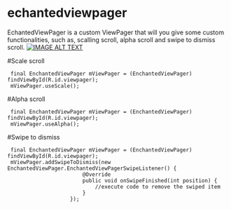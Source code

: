 # echantedviewpager
EchantedViewPager is a custom ViewPager that will you give some custom functionalities, such as, scalling scroll, alpha scroll and swipe to dismiss scroll.
[![IMAGE ALT TEXT](http://img.youtube.com/vi/Ca7G2DqXSsc/0.jpg)](http://www.youtube.com/watch?v=Ca7G2DqXSsc "Echanted view pager")

#Scale scroll
```
 final EnchantedViewPager mViewPager = (EnchantedViewPager) findViewById(R.id.viewpager);
 mViewPager.useScale();
```
#Alpha scroll
```
 final EnchantedViewPager mViewPager = (EnchantedViewPager) findViewById(R.id.viewpager);
 mViewPager.useAlpha();
```
#Swipe to dismiss
```
 final EnchantedViewPager mViewPager = (EnchantedViewPager) findViewById(R.id.viewpager);
 mViewPager.addSwipeToDismiss(new EnchantedViewPager.EnchantedViewPagerSwipeListener() {
                        @Override
                        public void onSwipeFinished(int position) {
                            //execute code to remove the swiped item
                        }
                    });
```